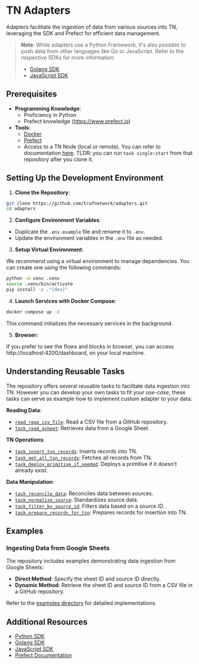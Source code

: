 # TN Adapters

Adapters facilitate the ingestion of data from various sources into TN, leveraging the SDK and Prefect for efficient data management.

> **Note**: While adapters use a Python Framework, it's also possible to push data from other languages like Go or JavaScript. Refer to the respective SDKs for more information:
>
> - [Golang SDK](https://github.com/trufnetwork/sdk-go)
> - [JavaScript SDK](https://github.com/trufnetwork/sdk-js)
>

## Prerequisites

- **Programming Knowledge**: 
  - Proficiency in Python
  - Prefect knowledge (https://www.prefect.io)
- **Tools**:
  - [Docker](https://www.docker.com/get-started)
  - [Prefect](https://www.prefect.io)
  - Access to a TN Node (local or remote). You can refer to documentation [here](https://github.com/trufnetwork/node/blob/main/docs/development.md). 
  TLDR: you can run `task single:start` from that repository after you clone it.

## Setting Up the Development Environment

1. **Clone the Repository**:

```bash
git clone https://github.com/trufnetwork/adapters.git
cd adapters
```

2. **Configure Environment Variables**:

- Duplicate the `.env.example` file and rename it to `.env`.
- Update the environment variables in the `.env` file as needed.

3. **Setup Virtual Environment**:

We recommend using a virtual environment to manage dependencies. You can create one using the following commands:

```bash
python -m venv .venv
source .venv/bin/activate
pip install -e ."[dev]"
```

4. **Launch Services with Docker Compose**:

```bash
docker compose up -d
```

This command initializes the necessary services in the background.

5. **Browser:**

If you prefer to see the flows and blocks in browser, you can access http://localhost:4200/dashboard, on your local machine.

## Understanding Reusable Tasks

The repository offers several reusable tasks to facilitate data ingestion into TN. However you can develop your own tasks to fit your *use-case*, these tasks can serve as example how to implement custom adapter to your data:

**Reading Data**:
- [`read_repo_csv_file`](https://github.com/trufnetwork/adapters/blob/c4788dbd513265edd2a8a7ff987542946632dacd/src/tsn_adapters/blocks/github_access.py#L48): Read a CSV file from a GitHub repository.
- [`task_read_gsheet`](https://github.com/trufnetwork/adapters/blob/c4788dbd513265edd2a8a7ff987542946632dacd/src/tsn_adapters/tasks/gsheet.py#L11): Retrieves data from a Google Sheet.

**TN Operations**:
- [`task_insert_tsn_records`](https://github.com/trufnetwork/adapters/blob/c4788dbd513265edd2a8a7ff987542946632dacd/src/tsn_adapters/common/trufnetwork/tn.py#L28): Inserts records into TN.
- [`task_get_all_tsn_records`](https://github.com/trufnetwork/adapters/blob/c4788dbd513265edd2a8a7ff987542946632dacd/src/tsn_adapters/common/trufnetwork/tn.py#L106): Fetches all records from TN.
- [`task_deploy_primitive_if_needed`](https://github.com/trufnetwork/adapters/blob/c4788dbd513265edd2a8a7ff987542946632dacd/src/examples/gsheets/utils.py#L27): Deploys a primitive if it doesn't already exist.

**Data Manipulation**:
- [`task_reconcile_data`](https://github.com/trufnetwork/adapters/blob/c4788dbd513265edd2a8a7ff987542946632dacd/src/tsn_adapters/tasks/data_manipulation.py#L6): Reconciles data between sources.
- [`task_normalize_source`](https://github.com/trufnetwork/adapters/blob/c4788dbd513265edd2a8a7ff987542946632dacd/src/examples/gsheets/utils.py#L47): Standardizes source data.
- [`task_filter_by_source_id`](https://github.com/trufnetwork/adapters/blob/c4788dbd513265edd2a8a7ff987542946632dacd/src/examples/gsheets/utils.py#L5): Filters data based on a source ID.
- [`task_prepare_records_for_tsn`](https://github.com/trufnetwork/adapters/blob/c4788dbd513265edd2a8a7ff987542946632dacd/src/examples/gsheets/utils.py#L14): Prepares records for insertion into TN.

## Examples

### Ingesting Data from Google Sheets

The repository includes examples demonstrating data ingestion from Google Sheets:

- **Direct Method**: Specify the sheet ID and source ID directly.
- **Dynamic Method**: Retrieve the sheet ID and source ID from a CSV file in a GitHub repository.

Refer to the [examples directory](https://github.com/trufnetwork/adapters/tree/main/src/examples/gsheets) for detailed implementations.

## Additional Resources

- [Python SDK](https://github.com/trufnetwork/sdk-py)
- [Golang SDK](https://github.com/trufnetwork/sdk-go)
- [JavaScript SDK](https://github.com/trufnetwork/sdk-js)
- [Prefect Documentation](https://docs.prefect.io)
